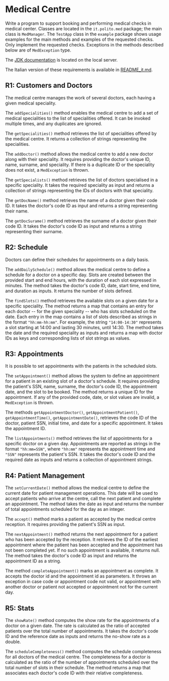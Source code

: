 Medical Centre
==============

Write a program to support booking and performing medical checks in medical center.
Classes are located in the `it.polito.med` package; the main class is `MedManager`. The `TestApp` class in the `example` package shows usage examples for the main methods and examples of the requested checks. 
Only implement the requested checks. 
Exceptions in the methods described below are of `MedException` type.

The [JDK documentation](https://oop.polito.it/api/) is located on the local server.

The Italian version of these requirements is available in [README_it.md](README_it.md).


R1: Customers and Doctors
-------------------------

The medical centre manages the work of several doctors, each having a given medical speciality.

The `addSpecialities()` method enables the medical centre to add a set of medical specialities to the list of specialities offered. It can be invoked multiple times, and any duplicates are ignored.

The `getSpecialities()` method retrieves the list of specialities offered by the medical centre. It returns a collection of strings representing the specialities.

The `addDoctor()` method allows the medical centre to add a new doctor along with their speciality. It requires providing the doctor's unique ID, name, surname, and speciality. If there is a duplicate ID or the speciality does not exist, a `MedException` is thrown.


The `getSpecialists()` method retrieves the list of doctors specialised in a specific speciality. It takes the required speciality as input and returns a collection of strings representing the IDs of doctors with that speciality.

The `getDocName()` method retrieves the name of a doctor given their code ID. It takes the doctor's code ID as input and returns a string representing their name.

The `getDocSurame()` method retrieves the surname of a doctor given their code ID. It takes the doctor's code ID as input and returns a string representing their surname.

R2: Schedule
-----------

Doctors can define their schedules for appointments on a daily basis.

The `addDailySchedule()` method allows the medical centre to define a schedule for a doctor on a specific day. Slots are created between the provided start and end hours, with the duration of each slot expressed in minutes. The method takes the doctor's code ID, date, start time, end time, and duration as inputs. It returns the number of slots defined.


The `findSlots()` method retrieves the available slots on a given date for a specific speciality. The method returns a map that contains an entry for each doctor -- for the given speciality -- who has slots scheduled on the date. Each entry in the map contains a list of slots described as strings in the format `"hh:mm-hh:mm"`. For example, the string `"14:00-14:30"` represents a slot starting at 14:00 and lasting 30 minutes, until 14:30. The method takes the date and the required speciality as inputs and returns a map with doctor IDs as keys and corresponding lists of slot strings as values.


R3: Appointments
----------------

It is possible to set appointments with the patients in the scheduled slots.

The `setAppointment()` method allows the system to define an appointment for a patient in an existing slot of a doctor's schedule. It requires providing the patient's SSN, name, surname, the doctor's code ID, the appointment date, and the slot to be booked. The method returns a unique ID for the appointment. If any of the provided code, date, or slot values are invalid, a `MedException` is thrown.


The methods `getAppointmentDoctor()`, `getAppointmentPatient()`, `getAppointmentTime()`, `getAppointmentDate()`,  retrieves the code ID of the doctor, patient SSN, initial time, and date for a specific appointment. It takes the appointment ID.

The `listAppointments()` method retrieves the list of appointments for a specific doctor on a given day. Appointments are reported as strings in the format `"hh:mm=SSN"`, where `"hh:mm"` represents the appointment time and `"SSN"` represents the patient's SSN. It takes the doctor's code ID and the required date as inputs and returns a collection of appointment strings.


R4: Patient Management
--------------------

The `setCurrentDate()` method allows the medical centre to define the current date for patient management operations. This date will be used to accept patients who arrive at the centre, call the next patient and complete an appointment. The method takes the date as input and returns the number of total appointments scheduled for the day as an integer.

The `accept()` method marks a patient as accepted by the medical centre reception. It requires providing the patient's SSN as input.

The `nextAppointment()` method returns the next appointment for a patient who has been accepted by the reception. It retrieves the ID of the earliest appointment where the patient has been accepted and the appointment has not been completed yet. If no such appointment is available, it returns null. The method takes the doctor's code ID as input and returns the appointment ID as a string.

The method `completeAppointment()` marks an appointment as complete. It accepts the doctor id and the appointment id as parameters. It throws an exception in case code or appointment code not valid, or appointment with another doctor or patient not accepted or appointment not for the current day.


R5: Stats
---------

The `showRate()` method computes the show rate for the appointments of a doctor on a given date. The rate is calculated as the ratio of accepted patients over the total number of appointments. It takes the doctor's code ID and the reference date as inputs and returns the no-show rate as a double.

The `scheduleCompleteness()` method computes the schedule completeness for all doctors of the medical centre. The completeness for a doctor is calculated as the ratio of the number of appointments scheduled over the total number of slots in their schedule. The method returns a map that associates each doctor's code ID with their relative completeness.
